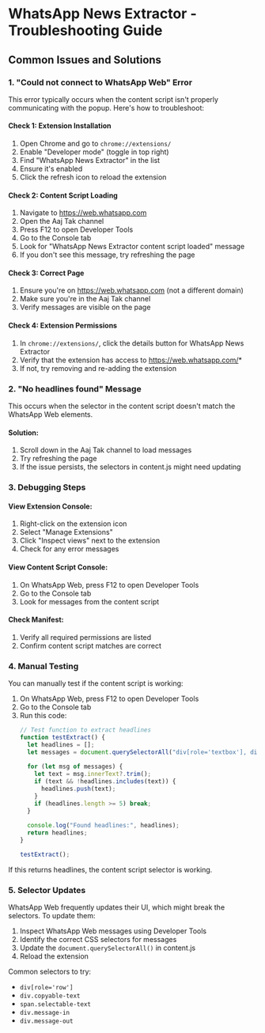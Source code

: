 # WhatsApp News Extractor - Troubleshooting Guide

## Common Issues and Solutions

### 1. "Could not connect to WhatsApp Web" Error

This error typically occurs when the content script isn't properly communicating with the popup. Here's how to troubleshoot:

#### Check 1: Extension Installation
1. Open Chrome and go to `chrome://extensions/`
2. Enable "Developer mode" (toggle in top right)
3. Find "WhatsApp News Extractor" in the list
4. Ensure it's enabled
5. Click the refresh icon to reload the extension

#### Check 2: Content Script Loading
1. Navigate to https://web.whatsapp.com
2. Open the Aaj Tak channel
3. Press F12 to open Developer Tools
4. Go to the Console tab
5. Look for "WhatsApp News Extractor content script loaded" message
6. If you don't see this message, try refreshing the page

#### Check 3: Correct Page
1. Ensure you're on https://web.whatsapp.com (not a different domain)
2. Make sure you're in the Aaj Tak channel
3. Verify messages are visible on the page

#### Check 4: Extension Permissions
1. In `chrome://extensions/`, click the details button for WhatsApp News Extractor
2. Verify that the extension has access to https://web.whatsapp.com/*
3. If not, try removing and re-adding the extension

### 2. "No headlines found" Message

This occurs when the selector in the content script doesn't match the WhatsApp Web elements.

#### Solution:
1. Scroll down in the Aaj Tak channel to load messages
2. Try refreshing the page
3. If the issue persists, the selectors in content.js might need updating

### 3. Debugging Steps

#### View Extension Console:
1. Right-click on the extension icon
2. Select "Manage Extensions"
3. Click "Inspect views" next to the extension
4. Check for any error messages

#### View Content Script Console:
1. On WhatsApp Web, press F12 to open Developer Tools
2. Go to the Console tab
3. Look for messages from the content script

#### Check Manifest:
1. Verify all required permissions are listed
2. Confirm content script matches are correct

### 4. Manual Testing

You can manually test if the content script is working:

1. On WhatsApp Web, press F12 to open Developer Tools
2. Go to the Console tab
3. Run this code:
   ```javascript
   // Test function to extract headlines
   function testExtract() {
     let headlines = [];
     let messages = document.querySelectorAll("div[role='textbox'], div.selectable-text, div.copyable-text, span[dir='auto']");
     
     for (let msg of messages) {
       let text = msg.innerText?.trim();
       if (text && !headlines.includes(text)) {
         headlines.push(text);
       }
       if (headlines.length >= 5) break;
     }
     
     console.log("Found headlines:", headlines);
     return headlines;
   }
   
   testExtract();
   ```

If this returns headlines, the content script selector is working.

### 5. Selector Updates

WhatsApp Web frequently updates their UI, which might break the selectors. To update them:

1. Inspect WhatsApp Web messages using Developer Tools
2. Identify the correct CSS selectors for messages
3. Update the `document.querySelectorAll()` in content.js
4. Reload the extension

Common selectors to try:
- `div[role='row']`
- `div.copyable-text`
- `span.selectable-text`
- `div.message-in`
- `div.message-out`